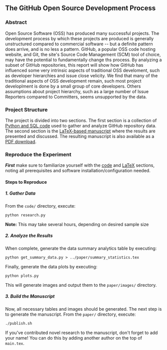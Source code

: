 ## The GitHub Open Source Development Process

### Abstract
Open Source Software (OSS) has produced many successful projects. The development process by which these projects are produced is generally unstructured compared to commercial software -- but a definite pattern does arrive, and is no less a pattern. GitHub, a popular OSS code hosting website, and Git, the site's Source Code Management (SCM) tool of choice, may have the potential to fundamentally change ths process.
By analyzing a subset of GitHub repositories, this report will show how GitHub has influenced some very intrinsic aspects of traditional OSS develoment, such as developer hierarchies and issue close velicity. We find that many of the traditional aspects of OSS development remain, such most project developlment is done by a small group of core developers. Others assumptions about project hierarchy, such as a large number of Issue Reporters compared to Committers, seems unsupported by the data.

### Project Structure
The project is divided into two sections. The first section is a collection of [Python and SQL code](code/) used to gather and analyze GitHub repository data. The second section is the [LaTeX-based manuscript](paper/) where the results are presented and discussed. The resulting manuscript is also available as a [PDF download](http://kevinp.me/github-process-research/github-process-research.pdf).

### Reproduce the Experiment
___First___ make sure to familiarize yourself with the [code](code/) and [LaTeX](paper/) sections, noting all prerequisites and software installation/configuration needed.

####  Steps to Reproduce
##### 1. Gather Data
From the ```code/``` directory, execute:

    python research.py
__Note:__ This may take several hours, depending on desired sample size

##### 2. Analyze the Results

When complete, generate the data summary analytics table by executing:

    python get_summary_data.py > ../paper/summary_statistics.tex
Finally, generate the data plots by executing:

    python plots.py
This will generate images and output them to the ```paper/images/``` directory.

##### 3. Build the Manuscript
Now, all necessary tables and images should be generated. The next step is to generate the manuscript. From the ```paper/``` directory, execute:

    ./publish.sh

If you've contributed novel research to the manuscript, don't forget to add your name! You can do this by adding another author on the top of ```main.tex```.
